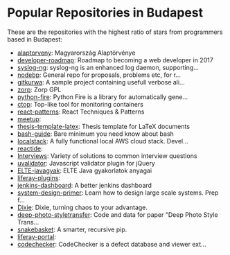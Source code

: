 # Popular Repositories in Budapest

These are the repositories with the highest ratio of stars from programmers based in Budapest:

- [alaptorveny](https://github.com/petergerner/alaptorveny): Magyarország Alaptörvénye
- [developer-roadmap](https://github.com/kamranahmedse/developer-roadmap): Roadmap to becoming a web developer in 2017
- [syslog-ng](https://github.com/balabit/syslog-ng): syslog-ng is an enhanced log daemon, supporting...
- [nodebp](https://github.com/nodebp/nodebp): General repo for proposals, problems etc, for r...
- [gitkurwa](https://github.com/jakubnabrdalik/gitkurwa): A sample project containing usefull verbose ali...
- [zorp](https://github.com/Balasys/zorp): Zorp GPL
- [python-fire](https://github.com/google/python-fire): Python Fire is a library for automatically gene...
- [ctop](https://github.com/bcicen/ctop): Top-like tool for monitoring containers
- [react-patterns](https://github.com/vasanthk/react-patterns): React Techniques & Patterns 
- [meetup](https://github.com/budapestjs/meetup): 
- [thesis-template-latex](https://github.com/FTSRG/thesis-template-latex): Thesis template for LaTeX documents
- [bash-guide](https://github.com/Idnan/bash-guide): Bare minimum you need know about bash
- [localstack](https://github.com/atlassian/localstack): A fully functional local AWS cloud stack. Devel...
- [reactide](https://github.com/reactide/reactide): 
- [Interviews](https://github.com/kdn251/Interviews): Variety of solutions to common interview questions
- [uvalidator](https://github.com/ustream/uvalidator): Javascript validator plugin for jQuery
- [ELTE-javagyak](https://github.com/rlegendi/ELTE-javagyak): ELTE Java gyakorlatok anyagai
- [liferay-plugins](https://github.com/liferay/liferay-plugins): 
- [jenkins-dashboard](https://github.com/prezi/jenkins-dashboard): A better jenkins dashboard
- [system-design-primer](https://github.com/donnemartin/system-design-primer): Learn how to design large scale systems. Prep f...
- [Dixie](https://github.com/Skyscanner/Dixie): Dixie, turning chaos to your advantage.
- [deep-photo-styletransfer](https://github.com/luanfujun/deep-photo-styletransfer): Code and data for paper "Deep Photo Style Trans...
- [snakebasket](https://github.com/prezi/snakebasket): A smarter, recursive pip.
- [liferay-portal](https://github.com/liferay/liferay-portal): 
- [codechecker](https://github.com/Ericsson/codechecker): CodeChecker is a defect database and viewer ext...
